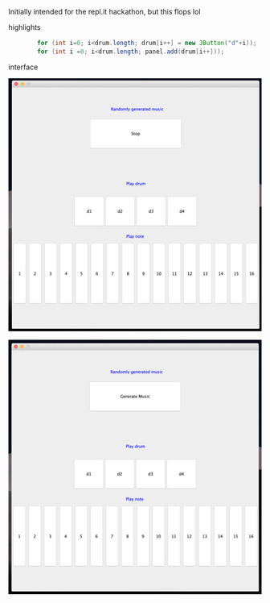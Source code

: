 Initially intended for the repl.it hackathon, but this flops lol

highlights 

```java
		for (int i=0; i<drum.length; drum[i++] = new JButton("d"+i));
		for (int i =0; i<drum.length; panel.add(drum[i++]));

```

interface

![image1](image1.png)

![image2](image2.png)